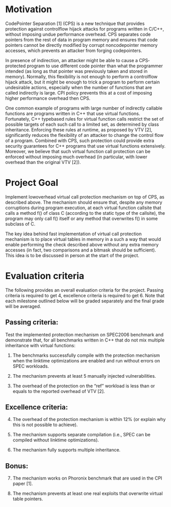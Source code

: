 Motivation
==========
Code­Pointer Separation [1] (CPS) is a new technique that provides protection
against control­flow hijack attacks for programs written in C/C++, without
imposing undue performance overhead. CPS separates code pointers from the rest
of data in program memory and ensures that code pointers cannot be directly
modified by corrupt non­code­pointer memory accesses, which prevents an attacker
from forging code­pointers. 
 
In presence of indirection, an attacker might be able to cause a CPS­protected
program to use different code pointer than what the programmer intended (as long
as that pointer was previously taken and stored in memory). Normally, this
flexibility is not enough to perform a control­flow hijack attack, but it might
be enough to trick a program to perform certain undesirable actions, especially
when the number of functions that are called indirectly is large. CPI policy
prevents this at a cost of imposing higher performance overhead then CPS. 
 
One common example of programs with large number of indirectly callable
functions are programs written in C++ that use virtual functions. Fortunately,
C++ type­based rules for virtual function calls restrict the set of possible
targets of each such call to a limited set, as determined by class inheritance.
Enforcing these rules at runtime, as proposed by VTV [2], significantly reduces
the flexibility of an attacker to change the control flow of a program.
Combined with CPS, such protection could provide extra security guarantees for
C++ programs that use virtual functions extensively. Moreover, we believe that
such virtual function call protection can be enforced without imposing much
overhead (in particular, with lower overhead than the original VTV [2]). 

Project Goal
============ 
Implement low­overhead virtual call protection mechanism on top of CPS, as
described above. The mechanism should ensure that, despite any memory
corruptions during program execution, at each virtual function callsite that
calls a method f() of class C (according to the static type of the callsite),
the program may only call f() itself or any method that overwrites f() in some
subclass of C. 
 
The key idea behind fast implementation of virtual call protection mechanism is
to place virtual tables in memory in a such a way that would enable performing
the check described above without any extra memory accesses (in fact, two
comparisons and a bitmask should be sufficient). This idea is to be discussed in
person at the start of the project. 

Evaluation criteria
=================== 
The following provides an overall evaluation criteria for the project. Passing
criteria is required to get 4, excellence criteria is required to get 6. Note
that each milestone outlined below will be graded separately and the final grade
will be averaged. 
 
Passing criteria: 
-----------------
Test the implemented protection mechanism on SPEC2006 benchmark and demonstrate
that, for all benchmarks written in C++ that do not mix multiple inheritance
with virtual functions: 

1. The benchmarks successfully compile with the protection mechanism when the 
link­time optimizations are enabled and run without errors on SPEC workloads. 

2. The mechanism prevents at least 5 manually injected vulnerabilities. 

3. The overhead of the protection on the “ref” workload is less than or equals to the 
reported overhead of VTV [2]. 
 
Excellence criteria: 
--------------------
4. The overhead of the protection mechanism is within 1­2% (or explain why this is not 
possible to achieve). 

5. The mechanism supports separate compilation (i.e., SPEC can be compiled without 
link­time optimizations). 

6. The mechanism fully supports multiple inheritance. 
 
Bonus: 
------
7. The mechanism works on Phoronix benchmark that are used in the CPI paper [1]. 

8. The mechanism prevents at least one real exploits that overwrite virtual table pointers. 
